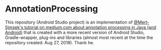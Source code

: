 # AnnotationProcessing
This repository (Android Studio project) is an implementation of 
[@Mert-Şimşek's tutorial on medium.com about annotation processing in Java (and Android)](https://medium.com/@iammert/annotation-processing-dont-repeat-yourself-generate-your-code-8425e60c6657)
that is created with a more recent version of Android Studio, Gradle-wrapper, plug-ins and libraries 
(almost most recent at the time the repository created: Aug 27, 2018). Thank he.
